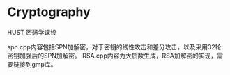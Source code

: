 # Cryptography
HUST 密码学课设

spn.cpp内容包括SPN加解密，对于密钥的线性攻击和差分攻击，以及采用32轮密钥加强后的SPN加解密。
RSA.cpp内容为大质数生成，RSA加解密的实现，需要链接到gmp库。
